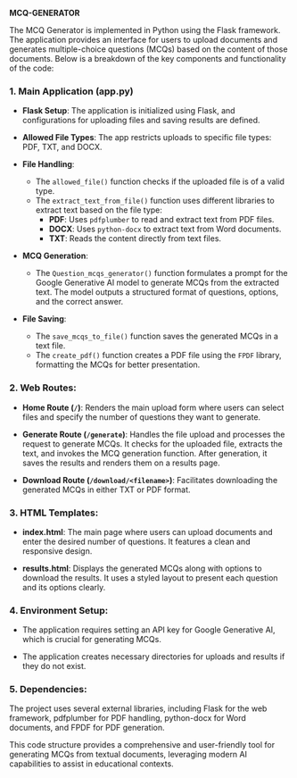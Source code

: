 ****MCQ-GENERATOR****

The MCQ Generator is implemented in Python using the Flask framework. The application provides an interface for users to upload documents and generates multiple-choice questions (MCQs) based on the content of those documents. Below is a breakdown of the key components and functionality of the code:

### 1. **Main Application (app.py)**

- **Flask Setup**: The application is initialized using Flask, and configurations for uploading files and saving results are defined.
  
- **Allowed File Types**: The app restricts uploads to specific file types: PDF, TXT, and DOCX.

- **File Handling**:
  - The `allowed_file()` function checks if the uploaded file is of a valid type.
  - The `extract_text_from_file()` function uses different libraries to extract text based on the file type:
    - **PDF**: Uses `pdfplumber` to read and extract text from PDF files.
    - **DOCX**: Uses `python-docx` to extract text from Word documents.
    - **TXT**: Reads the content directly from text files.

- **MCQ Generation**:
  - The `Question_mcqs_generator()` function formulates a prompt for the Google Generative AI model to generate MCQs from the extracted text. The model outputs a structured format of questions, options, and the correct answer.
  
- **File Saving**:
  - The `save_mcqs_to_file()` function saves the generated MCQs in a text file.
  - The `create_pdf()` function creates a PDF file using the `FPDF` library, formatting the MCQs for better presentation.

### 2. **Web Routes**:

- **Home Route (`/`)**: Renders the main upload form where users can select files and specify the number of questions they want to generate.

- **Generate Route (`/generate`)**: Handles the file upload and processes the request to generate MCQs. It checks for the uploaded file, extracts the text, and invokes the MCQ generation function. After generation, it saves the results and renders them on a results page.

- **Download Route (`/download/<filename>`)**: Facilitates downloading the generated MCQs in either TXT or PDF format.

### 3. **HTML Templates**:

- **index.html**: The main page where users can upload documents and enter the desired number of questions. It features a clean and responsive design.

- **results.html**: Displays the generated MCQs along with options to download the results. It uses a styled layout to present each question and its options clearly.

### 4. **Environment Setup**:

- The application requires setting an API key for Google Generative AI, which is crucial for generating MCQs.
  
- The application creates necessary directories for uploads and results if they do not exist.

### 5. **Dependencies**:

The project uses several external libraries, including Flask for the web framework, pdfplumber for PDF handling, python-docx for Word documents, and FPDF for PDF generation.


This code structure provides a comprehensive and user-friendly tool for generating MCQs from textual documents, leveraging modern AI capabilities to assist in educational contexts.

